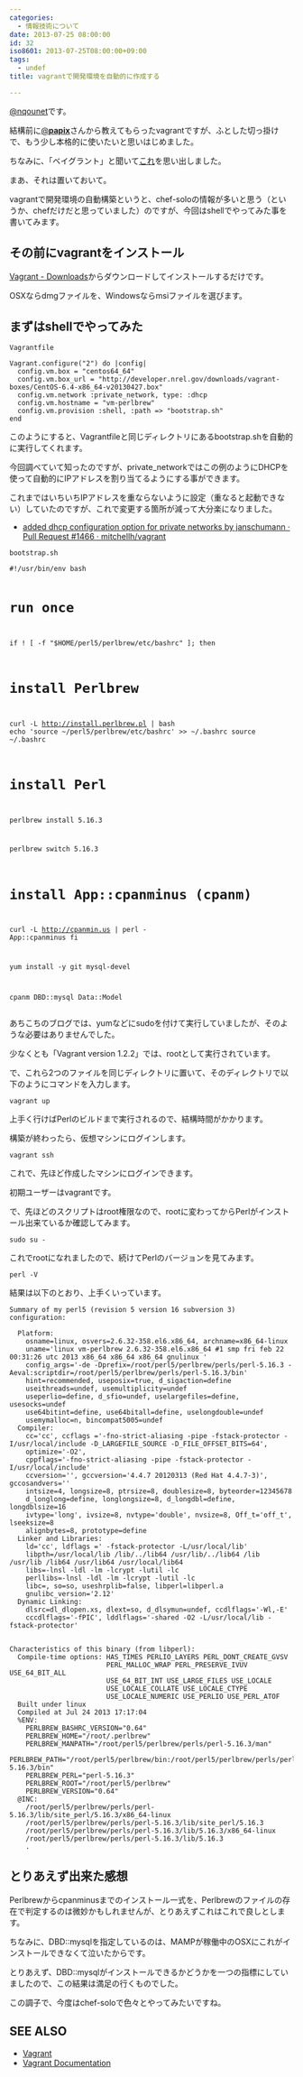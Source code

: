 ```yaml
---
categories:
  - 情報技術について
date: 2013-07-25 08:00:00
id: 32
iso8601: 2013-07-25T08:00:00+09:00
tags:
  - undef
title: vagrantで開発環境を自動的に作成する

---
```


<a href="https://twitter.com/nqounet">@nqounet</a>です。

結構前に<a href="https://twitter.com/__papix__">@__papix__</a>さんから教えてもらったvagrantですが、ふとした切っ掛けで、もう少し本格的に使いたいと思いはじめました。

ちなみに、「ベイグラント」と聞いて<a href="http://ja.wikipedia.org/wiki/%E3%83%99%E3%82%A4%E3%82%B0%E3%83%A9%E3%83%B3%E3%83%88%E3%82%B9%E3%83%88%E3%83%BC%E3%83%AA%E3%83%BC">これ</a>を思い出しました。

まあ、それは置いておいて。

vagrantで開発環境の自動構築というと、chef-soloの情報が多いと思う（というか、chefだけだと思っていました）のですが、今回はshellでやってみた事を書いてみます。
<h2>その前にvagrantをインストール</h2>
<a href="http://downloads.vagrantup.com/">Vagrant - Downloads</a>からダウンロードしてインストールするだけです。

OSXならdmgファイルを、Windowsならmsiファイルを選びます。
<h2>まずはshellでやってみた</h2>
<code>Vagrantfile</code>
<pre><code>Vagrant.configure("2") do |config|
  config.vm.box = "centos64_64"
  config.vm.box_url = "http://developer.nrel.gov/downloads/vagrant-boxes/CentOS-6.4-x86_64-v20130427.box"
  config.vm.network :private_network, type: :dhcp
  config.vm.hostname = "vm-perlbrew"
  config.vm.provision :shell, :path =&gt; "bootstrap.sh"
end
</code></pre>
このようにすると、Vagrantfileと同じディレクトリにあるbootstrap.shを自動的に実行してくれます。

今回調べていて知ったのですが、private_networkではこの例のようにDHCPを使って自動的にIPアドレスを割り当てるようにする事ができます。

これまではいちいちIPアドレスを重ならないように設定（重なると起動できない）していたのですが、これで変更する箇所が減って大分楽になりました。
<ul>
	<li><a href="https://github.com/mitchellh/vagrant/pull/1466">added dhcp configuration option for private networks by janschumann · Pull Request #1466 · mitchellh/vagrant</a></li>
</ul>
<code>bootstrap.sh</code>
<pre><code>#!/usr/bin/env bash

# run once
if ! [ -f "$HOME/perl5/perlbrew/etc/bashrc" ]; then
  # install Perlbrew
  curl -L http://install.perlbrew.pl | bash
  echo 'source ~/perl5/perlbrew/etc/bashrc' &gt;&gt; ~/.bashrc
  source ~/.bashrc

  # install Perl
  perlbrew install 5.16.3

  perlbrew switch 5.16.3

  # install App::cpanminus (cpanm)
  curl -L http://cpanmin.us | perl - App::cpanminus
fi

yum install -y git mysql-devel

cpanm DBD::mysql Data::Model
</code></pre>
あちこちのブログでは、yumなどにsudoを付けて実行していましたが、そのような必要はありませんでした。

少なくとも「Vagrant version 1.2.2」では、rootとして実行されています。

で、これら2つのファイルを同じディレクトリに置いて、そのディレクトリで以下のようにコマンドを入力します。
<pre><code>vagrant up
</code></pre>
上手く行けばPerlのビルドまで実行されるので、結構時間がかかります。

構築が終わったら、仮想マシンにログインします。
<pre><code>vagrant ssh
</code></pre>
これで、先ほど作成したマシンにログインできます。

初期ユーザーはvagrantです。

で、先ほどのスクリプトはroot権限なので、rootに変わってからPerlがインストール出来ているか確認してみます。
<pre><code>sudo su -
</code></pre>
これでrootになれましたので、続けてPerlのバージョンを見てみます。
<pre><code>perl -V
</code></pre>
結果は以下のとおり、上手くいっています。
<pre><code>Summary of my perl5 (revision 5 version 16 subversion 3) configuration:

  Platform:
    osname=linux, osvers=2.6.32-358.el6.x86_64, archname=x86_64-linux
    uname='linux vm-perlbrew 2.6.32-358.el6.x86_64 #1 smp fri feb 22 00:31:26 utc 2013 x86_64 x86_64 x86_64 gnulinux '
    config_args='-de -Dprefix=/root/perl5/perlbrew/perls/perl-5.16.3 -Aeval:scriptdir=/root/perl5/perlbrew/perls/perl-5.16.3/bin'
    hint=recommended, useposix=true, d_sigaction=define
    useithreads=undef, usemultiplicity=undef
    useperlio=define, d_sfio=undef, uselargefiles=define, usesocks=undef
    use64bitint=define, use64bitall=define, uselongdouble=undef
    usemymalloc=n, bincompat5005=undef
  Compiler:
    cc='cc', ccflags ='-fno-strict-aliasing -pipe -fstack-protector -I/usr/local/include -D_LARGEFILE_SOURCE -D_FILE_OFFSET_BITS=64',
    optimize='-O2',
    cppflags='-fno-strict-aliasing -pipe -fstack-protector -I/usr/local/include'
    ccversion='', gccversion='4.4.7 20120313 (Red Hat 4.4.7-3)', gccosandvers=''
    intsize=4, longsize=8, ptrsize=8, doublesize=8, byteorder=12345678
    d_longlong=define, longlongsize=8, d_longdbl=define, longdblsize=16
    ivtype='long', ivsize=8, nvtype='double', nvsize=8, Off_t='off_t', lseeksize=8
    alignbytes=8, prototype=define
  Linker and Libraries:
    ld='cc', ldflags =' -fstack-protector -L/usr/local/lib'
    libpth=/usr/local/lib /lib/../lib64 /usr/lib/../lib64 /lib /usr/lib /lib64 /usr/lib64 /usr/local/lib64
    libs=-lnsl -ldl -lm -lcrypt -lutil -lc
    perllibs=-lnsl -ldl -lm -lcrypt -lutil -lc
    libc=, so=so, useshrplib=false, libperl=libperl.a
    gnulibc_version='2.12'
  Dynamic Linking:
    dlsrc=dl_dlopen.xs, dlext=so, d_dlsymun=undef, ccdlflags='-Wl,-E'
    cccdlflags='-fPIC', lddlflags='-shared -O2 -L/usr/local/lib -fstack-protector'


Characteristics of this binary (from libperl): 
  Compile-time options: HAS_TIMES PERLIO_LAYERS PERL_DONT_CREATE_GVSV
                        PERL_MALLOC_WRAP PERL_PRESERVE_IVUV USE_64_BIT_ALL
                        USE_64_BIT_INT USE_LARGE_FILES USE_LOCALE
                        USE_LOCALE_COLLATE USE_LOCALE_CTYPE
                        USE_LOCALE_NUMERIC USE_PERLIO USE_PERL_ATOF
  Built under linux
  Compiled at Jul 24 2013 17:17:04
  %ENV:
    PERLBREW_BASHRC_VERSION="0.64"
    PERLBREW_HOME="/root/.perlbrew"
    PERLBREW_MANPATH="/root/perl5/perlbrew/perls/perl-5.16.3/man"
    PERLBREW_PATH="/root/perl5/perlbrew/bin:/root/perl5/perlbrew/perls/perl-5.16.3/bin"
    PERLBREW_PERL="perl-5.16.3"
    PERLBREW_ROOT="/root/perl5/perlbrew"
    PERLBREW_VERSION="0.64"
  @INC:
    /root/perl5/perlbrew/perls/perl-5.16.3/lib/site_perl/5.16.3/x86_64-linux
    /root/perl5/perlbrew/perls/perl-5.16.3/lib/site_perl/5.16.3
    /root/perl5/perlbrew/perls/perl-5.16.3/lib/5.16.3/x86_64-linux
    /root/perl5/perlbrew/perls/perl-5.16.3/lib/5.16.3
    .
</code></pre>
<h2>とりあえず出来た感想</h2>
Perlbrewからcpanminusまでのインストール一式を、Perlbrewのファイルの存在で判定するのは微妙かもしれませんが、とりあえずこれはこれで良しとします。

ちなみに、DBD::mysqlを指定しているのは、MAMPが稼働中のOSXにこれがインストールできなくて泣いたからです。

とりあえず、DBD::mysqlがインストールできるかどうかを一つの指標にしていましたので、この結果は満足の行くものでした。

この調子で、今度はchef-soloで色々とやってみたいですね。
<h2>SEE ALSO</h2>
<ul>
	<li><a href="http://www.vagrantup.com/">Vagrant</a></li>
	<li><a href="http://docs.vagrantup.com/v2/provisioning/shell.html">Vagrant Documentation</a></li>
</ul>    	